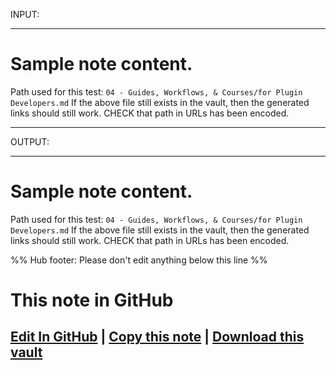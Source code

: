 
INPUT:

---
# Sample note content.
Path used for this test: `04 - Guides, Workflows, & Courses/for Plugin Developers.md`
If the above file still exists in the vault, then the generated links
should still work.
CHECK that path in URLs has been encoded.

---

OUTPUT:

---
# Sample note content.
Path used for this test: `04 - Guides, Workflows, & Courses/for Plugin Developers.md`
If the above file still exists in the vault, then the generated links
should still work.
CHECK that path in URLs has been encoded.

%% Hub footer: Please don't edit anything below this line %%
# This note in GitHub

<span class="git-footer">[Edit In GitHub](https://github.dev/obsidian-community/obsidian-hub/blob/main/04%20-%20Guides%2C%20Workflows%2C%20%26%20Courses/for%20Plugin%20Developers.md "git-hub-edit-note") | [Copy this note](https://raw.githubusercontent.com/obsidian-community/obsidian-hub/main/04%20-%20Guides%2C%20Workflows%2C%20%26%20Courses/for%20Plugin%20Developers.md "git-hub-copy-note") | [Download this vault](https://github.com/obsidian-community/obsidian-hub/archive/refs/heads/main.zip "git-hub-download-vault") </span>
---
